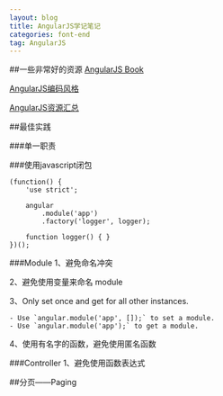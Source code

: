 ```yaml
---
layout: blog
title: AngularJS学记笔记
categories: font-end
tag: AngularJS
---
```

##一些非常好的资源
[AngularJS Book](https://github.com/peiransun/angularjs-cn)

[AngularJS编码风格](https://github.com/johnpapa/angular-styleguide)

[AngularJS资源汇总](https://github.com/jmcunningham/AngularJS-Learning/blob/master/ZH-CN.md)

##最佳实践

###单一职责

###使用javascript闭包

```
(function() {
    'use strict';

    angular
        .module('app')
        .factory('logger', logger);

    function logger() { }
})();
```

###Module
1、避免命名冲突

2、避免使用变量来命名 module

3、Only set once and get for all other instances.

```
- Use `angular.module('app', []);` to set a module.
- Use `angular.module('app');` to get a module.
```

4、使用有名字的函数，避免使用匿名函数

###Controller
1、避免使用函数表达式

##分页——Paging
